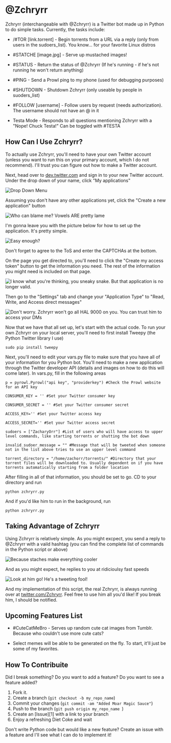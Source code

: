 @Zchryrr
================================

Zchryrr (interchangeable with @Zchryrr) is a Twitter bot made up in Python to do simple tasks. Currently, the tasks include:

* /#TOR [link.torrent] - Begin torrents from a URL via a reply (only from users in the sudoers_list). You know… for your favorite Linux distros

* \#STATCHE [image.jpg] - Serve up mustached images!

* \#STATUS - Return the status of @Zchryrr (If he's running - if he's not running he won't return anything)

* \#PING - Send a Prowl ping to my phone (used for debugging purposes)

* \#SHUTDOWN - Shutdown Zchryrr (only useable by people in suoders_list)

* \#FOLLOW [username] - Follow users by request (needs authorization). The username should not have an @ in it

* Testa Mode - Responds to all questions mentioning Zchryrr with a "Nope! Chuck Testa!" Can be toggled with \#TESTA

How Can I Use Zchryrr?
--------------------------------

To actually use Zchryrr, you'll need to have your own Twitter account (unless you want to run this on your primary account, which I do not recommend). I'll trust you can figure out how to make a Twitter account.

Next, head over to [dev.twitter.com](http://www.dev.twitter.com/) and sign in to your new Twitter account. Under the drop down of your name, click "My applications"

![Drop Down Menu](http://zachorr.com/zchryrrpics/0.png)

Assuming you don't have any other applications yet, click the "Create a new application" button

![Who can blame me? Vowels ARE pretty lame](http://zachorr.com/zchryrrpics/1.png)

I'm gonna leave you with the picture below for how to set up the application. It's pretty simple.

![Easy enough?](http://zachorr.com/zchryrrpics/2.png)

Don't forget to agree to the ToS and enter the CAPTCHAs at the bottom. 

On the page you get directed to, you'll need to click the "Create my access token" button to get the information you need. The rest of the information you might need is included on that page.

![I know what you're thinking, you sneaky snake. But that application is no longer valid.](http://zachorr.com/zchryrrpics/3.png)

Then go to the "Settings" tab and change your "Application Type" to "Read, Write, and Access direct messages"

![Don't worry. Zchryrr won't go all HAL 9000 on you. You can trust him to access your DMs](http://zachorr.com/zchryrrpics/4.png)

Now that we have that all set up, let's start with the actual code. To run your own Zchryrr on your local server, you'll need to first install Tweepy (the Python Twitter library I use)

	sudo pip install tweepy
	
Next, you'll need to edit your vars.py file to make sure that you have all of your information for you Python bot. You'll need to make a new application through the Twitter developer API (details and images on how to do this will come later). In vars.py, fill in the following areas

	p = pyrowl.Pyrowl("api key", "providerkey") #Check the Prowl website for an API key
	
	CONSUMER_KEY = '' #Set your Twitter consumer key
	
	CONSUMER_SECRET = '' #Set your Twitter consumer secret
	
	ACCESS_KEY='' #Set your Twitter access key
	
	ACCESS_SECRET='' #Set your Twitter access secret
	
	sudoers = ["ZacharyOrr"] #List of users who will have access to upper level commands, like starting torrents or shutting the bot down
	
	invalid_sudoer_message = "" #Message that will be tweeted when someone not in the list above tries to use an upper level command
	
	torrent_directory = "/home/zachorr/torrents/" #Directory that your torrent files will be downloaded to. Usually dependent on if you have torrents automatically starting from a folder location
	
After filling in all of that information, you should be set to go. CD to your directory and run
	
	python zchryrr.py

And if you'd like him to run in the background, run

	python zchryrr.py

Taking Advantage of Zchryrr
--------------------------------

Using Zchryrr is relatively simple. As you might excpect, you send a reply to @Zchryrr with a vaild hashtag (you can find the complete list of commands in the Python script or above)

![Because staches make everything cooler](http://zachorr.com/zchryrrpics/5.png)

And as you might expect, he replies to you at ridicioulsy fast speeds

![Look at him go! He's a tweeting fool!](http://zachorr.com/zchryrrpics/6.png)


And my implementation of this script, the real Zchryrr, is always running over at [twitter.com/Zchryrr](http://www.twitter.com/Zchryrr). Feel free to use him all you'd like! If you break him, I should be notified.

Upcoming Features List
--------------------------------

* \#CuteCatMeBro - Serves up random cute cat images from Tumblr. Because who couldn't use more cute cats?

* Select memes will be able to be generated on the fly. To start, it'll just be some of my favorites.

How To Contribuite
--------------------------------

Did I break something? Do you want to add a feature? Do you want to see a feature added?

1. Fork it.
2. Create a branch (`git checkout -b my_repo_name`)
3. Commit your changes (`git commit -am "Added Moar Magic Sauce"`)
4. Push to the branch (`git push origin my_repo_name `)
5. Create an [Issue][1] with a link to your branch
6. Enjoy a refreshing Diet Coke and wait

Don't write Python code but would like a new feature? Create an issue with a feature and I'll see what I can do to implement it!
